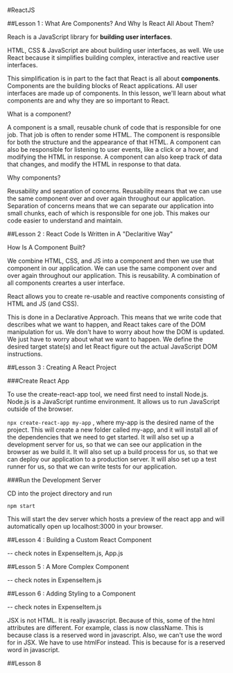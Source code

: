 #ReactJS  

##Lesson 1 : What Are Components? And Why Is React All About Them?

Reach is a JavaScript library for **building user interfaces**.

HTML, CSS & JavaScript are about building user interfaces, as well.  We use React because it simplifies building complex, interactive and reactive user interfaces.  

This simplification is in part to the fact that React is all about **components**.  Components are the building blocks of React applications.  All user interfaces are made up of components.  In this lesson, we'll learn about what components are and why they are so important to React.

What is a component?

A component is a small, reusable chunk of code that is responsible for one job.  That job is often to render some HTML.  The component is responsible for both the structure and the appearance of that HTML.  A component can also be responsible for listening to user events, like a click or a hover, and modifying the HTML in response.  A component can also keep track of data that changes, and modify the HTML in response to that data.

Why components?

Reusability and separation of concerns.  Reusability means that we can use the same component over and over again throughout our application.  Separation of concerns means that we can separate our application into small chunks, each of which is responsible for one job.  This makes our code easier to understand and maintain.

##Lesson 2 : React Code Is Written in A "Declaritive Way"

How Is A Component Built?

We combine HTML, CSS, and JS into a component and then we use that component in our application.  We can use the same component over and over again throughout our application.  This is reusability.  A combination of all components creartes a user interface.

React allows you to create re-usable and reactive components consisting of HTML and JS (and CSS).

This is done in a Declarative Approach.  This means that we write code that describes what we want to happen, and React takes care of the DOM manipulation for us.  We don't have to worry about how the DOM is updated.  We just have to worry about what we want to happen.  We define the desired target state(s) and let React figure out the actual JavaScript DOM instructions.

##Lesson 3 : Creating A React Project

###Create React App

To use the create-react-app tool, we need first need to install Node.js.  Node.js is a JavaScript runtime environment.  It allows us to run JavaScript outside of the browser.  

```npx create-react-app my-app``` , where my-app is the desired name of the project.  This will create a new folder called my-app, and it will install all of the dependencies that we need to get started.  It will also set up a development server for us, so that we can see our application in the browser as we build it.  It will also set up a build process for us, so that we can deploy our application to a production server.  It will also set up a test runner for us, so that we can write tests for our application.

###Run the Development Server  

CD into the project directory and run 

```npm start```  

This will start the dev server which hosts a preview of the react app and will automatically open up localhost:3000 in your browser.

##Lesson 4 : Building a Custom React Component

-- check notes in ExpenseItem.js, App.js

##Lesson 5 : A More Complex Component

-- check notes in ExpenseItem.js

##Lesson 6 : Adding Styling to a Component

-- check notes in ExpenseItem.js

JSX is not HTML.  It is really javascript.  Because of this, some of the html attributes are different.  For example, class is now className.  This is because class is a reserved word in javascript.  Also, we can't use the word for in JSX.  We have to use htmlFor instead.  This is because for is a reserved word in javascript.

##Lesson 8

